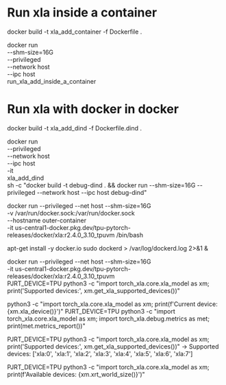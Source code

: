 # Run xla inside a container

docker build -t xla_add_container -f Dockerfile .

docker run \
    --shm-size=16G \
    --privileged \
    --network host \
    --ipc host \
    run_xla_add_inside_a_container

# Run xla with docker in docker

docker build -t xla_add_dind -f Dockerfile.dind .

docker run \
  --privileged \
  --network host \
  --ipc host \
  -it \
  xla_add_dind \
  sh -c "docker build -t debug-dind . && docker run --shm-size=16G --privileged --network host --ipc host debug-dind"

<!-- docker run --privileged --net host --shm-size=16G -it us-central1-docker.pkg.dev/tpu-pytorch-releases/docker/xla:r2.4.0_3.10_tpuvm /bin/bash -->

docker run --privileged --net host --shm-size=16G \
  -v /var/run/docker.sock:/var/run/docker.sock \
  --hostname outer-container \
  -it us-central1-docker.pkg.dev/tpu-pytorch-releases/docker/xla:r2.4.0_3.10_tpuvm /bin/bash

apt-get install -y docker.io
sudo dockerd > /var/log/dockerd.log 2>&1 &


docker run --privileged --net host --shm-size=16G \
 -it us-central1-docker.pkg.dev/tpu-pytorch-releases/docker/xla:r2.4.0_3.10_tpuvm \
 PJRT_DEVICE=TPU python3 -c "import torch_xla.core.xla_model as xm; print('Supported devices:', xm.get_xla_supported_devices())"




python3 -c "import torch_xla.core.xla_model as xm; print(f'Current device: {xm.xla_device()}')"
PJRT_DEVICE=TPU python3 -c "import torch_xla.core.xla_model as xm; import torch_xla.debug.metrics as met; print(met.metrics_report())"


PJRT_DEVICE=TPU python3 -c "import torch_xla.core.xla_model as xm; print('Supported devices:', xm.get_xla_supported_devices())"
-> Supported devices: ['xla:0', 'xla:1', 'xla:2', 'xla:3', 'xla:4', 'xla:5', 'xla:6', 'xla:7']

PJRT_DEVICE=TPU python3 -c "import torch_xla.core.xla_model as xm; print(f'Available devices: {xm.xrt_world_size()}')"
